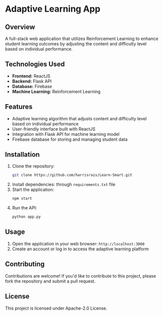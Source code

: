 # Adaptive Learning App

## Overview

A full-stack web application that utilizes Reinforcement Learning to enhance student learning outcomes by adjusting the content and difficulty level based on individual performance.

## Technologies Used

* **Frontend:** ReactJS
* **Backend:** Flask API
* **Database:** Firebase
* **Machine Learning:** Reinforcement Learning

## Features

* Adaptive learning algorithm that adjusts content and difficulty level based on individual performance
* User-friendly interface built with ReactJS
* Integration with Flask API for machine learning model
* Firebase database for storing and managing student data

## Installation

1.  Clone the repository:
    ```bash
    git clone https://github.com/harrisrais/Learn-Smart.git
    ```
2.  Install dependencies: through `requirements.txt` file
3.  Start the application:
    ```bash
    npm start
    ```
4.  Run the API:
    ```bash
    python app.py
    ```

## Usage

1.  Open the application in your web browser: `http://localhost:3000`
2.  Create an account or log in to access the adaptive learning platform

## Contributing

Contributions are welcome! If you'd like to contribute to this project, please fork the repository and submit a pull request.

## License

This project is licensed under Apache-2.0 License.

